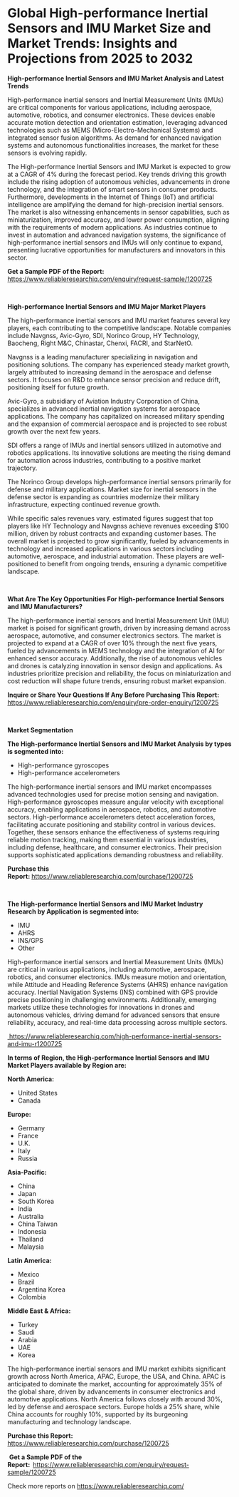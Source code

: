 <p><h1>Global High-performance Inertial Sensors and IMU Market Size and Market Trends: Insights and Projections from 2025 to 2032</h1></p><p><strong>High-performance Inertial Sensors and IMU Market Analysis and Latest Trends</strong></p>
<p><p>High-performance inertial sensors and Inertial Measurement Units (IMUs) are critical components for various applications, including aerospace, automotive, robotics, and consumer electronics. These devices enable accurate motion detection and orientation estimation, leveraging advanced technologies such as MEMS (Micro-Electro-Mechanical Systems) and integrated sensor fusion algorithms. As demand for enhanced navigation systems and autonomous functionalities increases, the market for these sensors is evolving rapidly.</p><p>The High-performance Inertial Sensors and IMU Market is expected to grow at a CAGR of 4% during the forecast period. Key trends driving this growth include the rising adoption of autonomous vehicles, advancements in drone technology, and the integration of smart sensors in consumer products. Furthermore, developments in the Internet of Things (IoT) and artificial intelligence are amplifying the demand for high-precision inertial sensors. The market is also witnessing enhancements in sensor capabilities, such as miniaturization, improved accuracy, and lower power consumption, aligning with the requirements of modern applications. As industries continue to invest in automation and advanced navigation systems, the significance of high-performance inertial sensors and IMUs will only continue to expand, presenting lucrative opportunities for manufacturers and innovators in this sector.</p></p>
<p><strong>Get a Sample PDF of the Report:&nbsp;</strong> <a href="https://www.reliableresearchiq.com/enquiry/request-sample/1200725?utm_campaign=2580&utm_medium=2&utm_source=Github&utm_content=ia&utm_term=22032025&utm_id=high-performance-inertial-sensors-and-imu">https://www.reliableresearchiq.com/enquiry/request-sample/1200725</a></p>
<p>&nbsp;</p>
<p><strong>High-performance Inertial Sensors and IMU Major Market Players</strong></p>
<p><p>The high-performance inertial sensors and IMU market features several key players, each contributing to the competitive landscape. Notable companies include Navgnss, Avic-Gyro, SDI, Norinco Group, HY Technology, Baocheng, Right M&C, Chinastar, Chenxi, FACRI, and StarNetO.</p><p>Navgnss is a leading manufacturer specializing in navigation and positioning solutions. The company has experienced steady market growth, largely attributed to increasing demand in the aerospace and defense sectors. It focuses on R&D to enhance sensor precision and reduce drift, positioning itself for future growth.</p><p>Avic-Gyro, a subsidiary of Aviation Industry Corporation of China, specializes in advanced inertial navigation systems for aerospace applications. The company has capitalized on increased military spending and the expansion of commercial aerospace and is projected to see robust growth over the next few years.</p><p>SDI offers a range of IMUs and inertial sensors utilized in automotive and robotics applications. Its innovative solutions are meeting the rising demand for automation across industries, contributing to a positive market trajectory. </p><p>The Norinco Group develops high-performance inertial sensors primarily for defense and military applications. Market size for inertial sensors in the defense sector is expanding as countries modernize their military infrastructure, expecting continued revenue growth.</p><p>While specific sales revenues vary, estimated figures suggest that top players like HY Technology and Navgnss achieve revenues exceeding $100 million, driven by robust contracts and expanding customer bases. The overall market is projected to grow significantly, fueled by advancements in technology and increased applications in various sectors including automotive, aerospace, and industrial automation. These players are well-positioned to benefit from ongoing trends, ensuring a dynamic competitive landscape.</p></p>
<p>&nbsp;</p>
<p><strong>What Are The Key Opportunities For High-performance Inertial Sensors and IMU Manufacturers?</strong></p>
<p><p>The high-performance inertial sensors and Inertial Measurement Unit (IMU) market is poised for significant growth, driven by increasing demand across aerospace, automotive, and consumer electronics sectors. The market is projected to expand at a CAGR of over 10% through the next five years, fueled by advancements in MEMS technology and the integration of AI for enhanced sensor accuracy. Additionally, the rise of autonomous vehicles and drones is catalyzing innovation in sensor design and applications. As industries prioritize precision and reliability, the focus on miniaturization and cost reduction will shape future trends, ensuring robust market expansion.</p></p>
<p><strong>Inquire or Share Your Questions If Any Before Purchasing This Report:</strong> <a href="https://www.reliableresearchiq.com/enquiry/pre-order-enquiry/1200725?utm_campaign=2580&utm_medium=2&utm_source=Github&utm_content=ia&utm_term=22032025&utm_id=high-performance-inertial-sensors-and-imu">https://www.reliableresearchiq.com/enquiry/pre-order-enquiry/1200725</a></p>
<p>&nbsp;</p>
<p><strong>Market Segmentation</strong></p>
<p><strong>The High-performance Inertial Sensors and IMU Market Analysis by types is segmented into:</strong></p>
<p><ul><li>High-performance gyroscopes</li><li>High-performance accelerometers</li></ul></p>
<p><p>The high-performance inertial sensors and IMU market encompasses advanced technologies used for precise motion sensing and navigation. High-performance gyroscopes measure angular velocity with exceptional accuracy, enabling applications in aerospace, robotics, and automotive sectors. High-performance accelerometers detect acceleration forces, facilitating accurate positioning and stability control in various devices. Together, these sensors enhance the effectiveness of systems requiring reliable motion tracking, making them essential in various industries, including defense, healthcare, and consumer electronics. Their precision supports sophisticated applications demanding robustness and reliability.</p></p>
<p><strong>Purchase this Report:&nbsp;</strong><a href="https://www.reliableresearchiq.com/purchase/1200725?utm_campaign=2580&utm_medium=2&utm_source=Github&utm_content=ia&utm_term=22032025&utm_id=high-performance-inertial-sensors-and-imu">https://www.reliableresearchiq.com/purchase/1200725</a></p>
<p>&nbsp;</p>
<p><strong>The High-performance Inertial Sensors and IMU Market Industry Research by Application is segmented into:</strong></p>
<p><ul><li>IMU</li><li>AHRS</li><li>INS/GPS</li><li>Other</li></ul></p>
<p><p>High-performance inertial sensors and Inertial Measurement Units (IMUs) are critical in various applications, including automotive, aerospace, robotics, and consumer electronics. IMUs measure motion and orientation, while Attitude and Heading Reference Systems (AHRS) enhance navigation accuracy. Inertial Navigation Systems (INS) combined with GPS provide precise positioning in challenging environments. Additionally, emerging markets utilize these technologies for innovations in drones and autonomous vehicles, driving demand for advanced sensors that ensure reliability, accuracy, and real-time data processing across multiple sectors.</p></p>
<p><a href="https://www.reliableresearchiq.com/high-performance-inertial-sensors-and-imu-r1200725?utm_campaign=2580&utm_medium=2&utm_source=Github&utm_content=ia&utm_term=22032025&utm_id=high-performance-inertial-sensors-and-imu">&nbsp;https://www.reliableresearchiq.com/high-performance-inertial-sensors-and-imu-r1200725</a></p>
<p><strong>In terms of Region, the High-performance Inertial Sensors and IMU Market Players available by Region are:</strong></p>
<p>
    <p> <strong> North America: </strong>
        <ul>
            <li>United States</li>
            <li>Canada</li>
        </ul>
        </p> 
    <p> <strong> Europe: </strong>
        <ul>
            <li>Germany</li>
            <li>France</li>
            <li>U.K.</li>
            <li>Italy</li>
            <li>Russia</li>
        </ul>
        </p> 
    <p> <strong> Asia-Pacific: </strong>
        <ul>
            <li>China</li>
            <li>Japan</li>
            <li>South Korea</li>
            <li>India</li>
            <li>Australia</li>
            <li>China Taiwan</li>
            <li>Indonesia</li>
            <li>Thailand</li>
            <li>Malaysia</li>
        </ul>
        </p> 
    <p> <strong> Latin America: </strong>
        <ul>
            <li>Mexico</li>
            <li>Brazil</li>
            <li>Argentina Korea</li>
            <li>Colombia</li>
        </ul>
        </p> 
    <p> <strong> Middle East & Africa: </strong>
        <ul>
            <li>Turkey</li>
            <li>Saudi</li>
            <li>Arabia</li>
            <li>UAE</li>
            <li>Korea</li>
        </ul>
    </p>
    </p>
<p><p>The high-performance inertial sensors and IMU market exhibits significant growth across North America, APAC, Europe, the USA, and China. APAC is anticipated to dominate the market, accounting for approximately 35% of the global share, driven by advancements in consumer electronics and automotive applications. North America follows closely with around 30%, led by defense and aerospace sectors. Europe holds a 25% share, while China accounts for roughly 10%, supported by its burgeoning manufacturing and technology landscape.</p></p>
<p><strong>Purchase this Report: </strong><a href="https://www.reliableresearchiq.com/purchase/1200725?utm_campaign=2580&utm_medium=2&utm_source=Github&utm_content=ia&utm_term=22032025&utm_id=high-performance-inertial-sensors-and-imu">https://www.reliableresearchiq.com/purchase/1200725</a></p>
<p>&nbsp;<strong>Get a Sample PDF of the Report:&nbsp;&nbsp;</strong><a href="https://www.reliableresearchiq.com/enquiry/request-sample/1200725?utm_campaign=2580&utm_medium=2&utm_source=Github&utm_content=ia&utm_term=22032025&utm_id=high-performance-inertial-sensors-and-imu">https://www.reliableresearchiq.com/enquiry/request-sample/1200725</a></p>
<p><strong></strong></p>
<p>Check more reports on <a href="https://www.reliableresearchiq.com/?utm_campaign=2580&utm_medium=2&utm_source=Github&utm_content=ia&utm_term=22032025&utm_id=high-performance-inertial-sensors-and-imu">https://www.reliableresearchiq.com/</a></p>